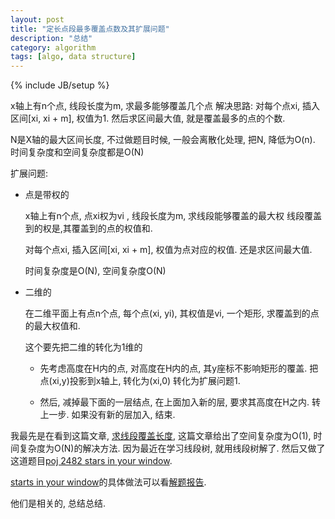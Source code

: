 ```yaml
---
layout: post
title: "定长点段最多覆盖点数及其扩展问题"
description: "总结"
category: algorithm
tags: [algo, data structure]
---
```

{% include JB/setup %}


x轴上有n个点, 线段长度为m, 求最多能够覆盖几个点
解决思路:
    对每个点xi, 插入区间[xi, xi + m], 权值为1.
    然后求区间最大值, 就是覆盖最多的点的个数.

N是X轴的最大区间长度, 不过做题目时候, 一般会离散化处理, 把N, 降低为O(n).    
时间复杂度和空间复杂度都是O(N)

扩展问题:

*  点是带权的

    x轴上有n个点, 点xi权为vi , 线段长度为m, 求线段能够覆盖的最大权
    线段覆盖到的权是,其覆盖到的点的权值和.

    对每个点xi, 插入区间[xi, xi + m], 权值为点对应的权值.
    还是求区间最大值.

    时间复杂度是O(N), 空间复杂度O(N)

*  二维的

    在二维平面上有点n个点, 每个点(xi, yi), 其权值是vi, 一个矩形, 求覆盖到的点的最大权值和.

    这个要先把二维的转化为1维的
    *   先考虑高度在H内的点, 对高度在H内的点, 其y座标不影响矩形的覆盖.
        把点(xi,y)投影到x轴上, 转化为(xi,0)
        转化为扩展问题1.

    *   然后, 减掉最下面的一层结点, 在上面加入新的层, 要求其高度在H之内.
        转上一步.
        如果没有新的层加入, 结束.

我最先是在看到这篇文章, [求线段覆盖长度][1],
这篇文章给出了空间复杂度为O(1), 时间复杂度为O(N)的解决方法. 因为最近在学习线段树, 就用线段树解了.
然后又做了这道题目[poj 2482 stars in your window][2].

[starts in your window][2]的具体做法可以看[解题报告][3].

他们是相关的, 总结总结.

[1]: http://www.ahathinking.com/archives/181.html
[2]: http://poj.org/problem?id=2482
[3]: /algorithm/2013/03/07/poj-2482-stars-in-your-window/
